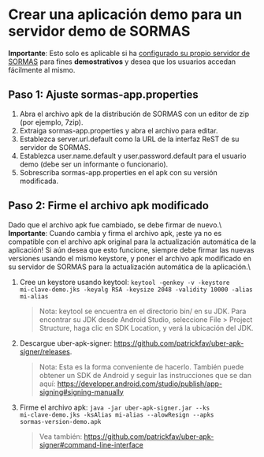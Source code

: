 # Crear una aplicación demo para un servidor demo de SORMAS

**Importante**: Esto solo es aplicable si ha [configurado su propio servidor de SORMAS](SERVER_SETUP.md) para fines **demostrativos** y desea que los usuarios accedan fácilmente al mismo.

## Paso 1: Ajuste sormas-app.properties
1. Abra el archivo apk de la distribución de SORMAS con un editor de zip (por ejemplo, 7zip).
2. Extraiga sormas-app.properties y abra el archivo para editar.
3. Establezca server.url.default como la URL de la interfaz ReST de su servidor de SORMAS.
4. Establezca user.name.default y user.password.default para el usuario demo (debe ser un informante o funcionario).
5. Sobrescriba sormas-app.properties en el apk con su versión modificada.

## Paso 2: Firme el archivo apk modificado
Dado que el archivo apk fue cambiado, se debe firmar de nuevo.\\
**Importante**: Cuando cambia y firma el archivo apk, ¡este ya no es compatible con el archivo apk original para la actualización automática de la aplicación! Si aún desea que esto funcione, siempre debe firmar las nuevas versiones usando el mismo keystore, y poner el archivo apk modificado en su servidor de SORMAS para la actualización automática de la aplicación.\\

1. Cree un keystore usando keytool: <code>keytool -genkey -v -keystore mi-clave-demo.jks -keyalg RSA -keysize 2048 -validity 10000 -alias mi-alias</code>
   > Nota: keytool se encuentra en el directorio bin/ en su JDK. Para encontrar su JDK desde Android Studio, seleccione File > Project Structure, haga clic en SDK Location, y verá la ubicación del JDK. 
2. Descargue uber-apk-signer: https://github.com/patrickfav/uber-apk-signer/releases. 
   > Nota: Esta es la forma conveniente de hacerlo. También puede obtener un SDK de Android y seguir las instrucciones que se dan aquí: https://developer.android.com/studio/publish/app-signing#signing-manually
3. Firme el archivo apk: <code>java -jar uber-apk-signer.jar --ks mi-clave-demo.jks -ksAlias mi-alias --alowResign --apks sormas-version-demo.apk</code>
   > Vea también: https://github.com/patrickfav/uber-apk-signer#command-line-interface